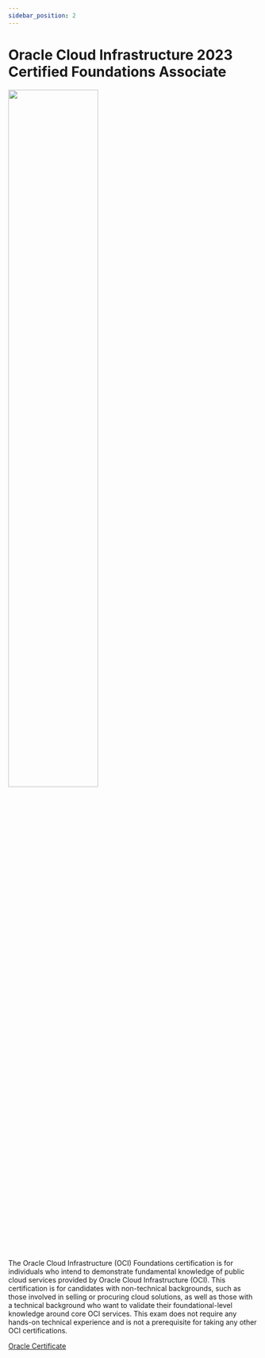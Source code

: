 ```yaml
---
sidebar_position: 2
---
```


# Oracle Cloud Infrastructure 2023 Certified Foundations Associate

<div class="text--center">
<img src="https://brm-workforce.oracle.com/pdf/certview/images/OCIF2023CA.png" width="60%"/>
</div>

The Oracle Cloud Infrastructure (OCI) Foundations certification is for individuals who intend to demonstrate fundamental
knowledge of public cloud services provided by Oracle Cloud Infrastructure (OCI). This certification is for candidates
with non-technical backgrounds, such as those involved in selling or procuring cloud solutions, as well as those with a
technical background who want to validate their foundational-level knowledge around core OCI services. This exam does
not require any hands-on technical experience and is not a prerequisite for taking any other OCI certifications.

[Oracle Certificate](https://catalog-education.oracle.com/pls/certview/sharebadge?id=619B24DBAE152D70331FF29CAB608A8C929874B6628EB496D66A673F915BF89F)
